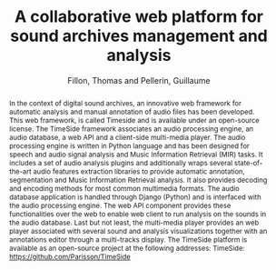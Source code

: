 --- 
title: "A collaborative web platform for sound archives management and analysis" 
abstract: "In the context of digital sound archives, an innovative web framework for automatic analysis and manual annotation of audio files has been developed. This web framework, is called Timeside and is available under an open-source license. The TimeSide framework associates an audio processing engine, an audio database, a web API and a client-side multi-media player. The audio processing engine is written in Python language and has been designed for speech and audio signal analysis and Music Information Retrieval (MIR) tasks. It includes a set of audio analysis plugins and additionally wraps several state-of-the-art audio features extraction libraries to provide automatic annotation, segmentation and Music Information Retrieval analysis. It also provides decoding and encoding methods for most common multimedia formats. The audio database application is handled through Django (Python) and is interfaced with the audio processing engine. The web API component provides these functionalities over the web to enable web client to run analysis on the sounds in the audio database. Last but not least, the multi-media player provides an web player associated with several sound and analysis visualizations together with an annotations editor through a multi-tracks display. The TimeSide platform is available as an open-source project at the following addresses: TimeSide: https://github.com/Parisson/TimeSide" 
address: "London" 
author: "Fillon, Thomas and Pellerin, Guillaume"
webAuthor: "Thomas Fillon, Guillaume Pellerin" 
booktitle: "Proceedings of the International Web Audio Conference" 
editor: "Thalmann, Florian and Ewert, Sebastian" 
month: "August"
pages: "" 
publisher: "Queen Mary University of London" 
series: "WAC '17"
track: "Demo"  
year: "2017" 
id: "2017_EA_43" 
tags: year2017
media: none 
pdflink: /_data/papers/pdf/2017/2017_43.pdf
ISSN: 2663-5844
---